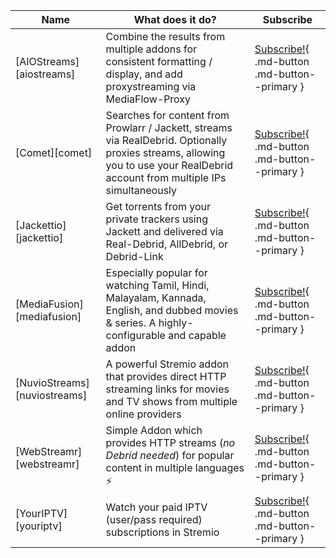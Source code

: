 Name | What does it do? | Subscribe
---------|----------|---------
[AIOStreams][aiostreams] | Combine the results from multiple addons for consistent formatting / display, and add proxystreaming via MediaFlow-Proxy | [Subscribe!](https://store.elfhosted.com/product/aiostreams/){ .md-button .md-button--primary }
[Comet][comet] | Searches for content from Prowlarr / Jackett, streams via RealDebrid. Optionally proxies streams, allowing you to use your RealDebrid account from multiple IPs simultaneously | [Subscribe!](https://store.elfhosted.com/product/comet/){ .md-button .md-button--primary } 
[Jackettio][jackettio] | Get torrents from your private trackers using Jackett and delivered via Real-Debrid, AllDebrid, or Debrid-Link | [Subscribe!](https://store.elfhosted.com/product/jackettio/){ .md-button .md-button--primary }
[MediaFusion][mediafusion] | Especially popular for watching Tamil, Hindi, Malayalam, Kannada, English, and dubbed movies & series. A highly-configurable and capable addon | [Subscribe!](https://store.elfhosted.com/product/mediafusion/){ .md-button .md-button--primary }  
[NuvioStreams][nuviostreams] | A powerful Stremio addon that provides direct HTTP streaming links for movies and TV shows from multiple online providers | [Subscribe!](https://store.elfhosted.com/product/nuviostreams/){ .md-button .md-button--primary } 
[WebStreamr][webstreamr] | Simple Addon which provides HTTP streams (*no Debrid needed*) for popular content in multiple languages :zap: | [Subscribe!](https://store.elfhosted.com/product/webstreamr/){ .md-button .md-button--primary } 
[YourIPTV][youriptv] | Watch your paid IPTV (user/pass required) subscriptions in Stremio | [Subscribe!](https://store.elfhosted.com/product/youriptv/){ .md-button .md-button--primary }